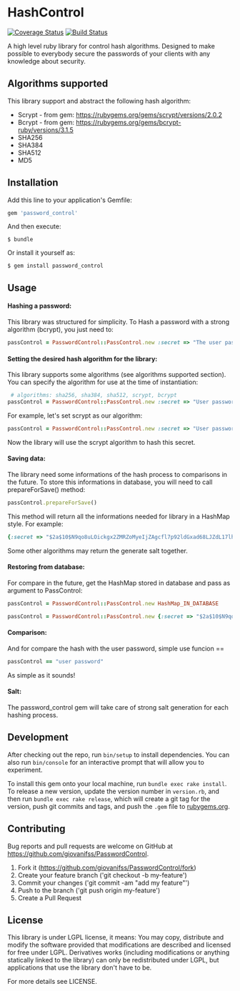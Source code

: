 # HashControl

[![Coverage Status](https://coveralls.io/repos/giovanifss/PasswordControl/badge.svg?branch=master&service=github)](https://coveralls.io/github/giovanifss/PasswordControl?branch=master)
[![Build Status](https://travis-ci.org/giovanifss/PasswordControl.svg)](https://travis-ci.org/giovanifss/PasswordControl)

A high level ruby library for control hash algorithms. Designed to make possible to everybody secure the passwords of your clients with any knowledge about security.

## Algorithms supported

This library support and abstract the following hash algorithm:
- Scrypt - from gem: https://rubygems.org/gems/scrypt/versions/2.0.2
- Bcrypt - from gem: https://rubygems.org/gems/bcrypt-ruby/versions/3.1.5
- SHA256
- SHA384
- SHA512
- MD5

## Installation

Add this line to your application's Gemfile:

```ruby
gem 'password_control'
```

And then execute:

    $ bundle

Or install it yourself as:

    $ gem install password_control

## Usage

#### Hashing a password:

This library was structured for simplicity. To Hash a password with a strong algorithm (bcrypt), you just need to:
```ruby
passControl = PasswordControl::PassControl.new :secret => "The user password"
```

#### Setting the desired hash algorithm for the library:

This library supports some algorithms (see algorithms supported section). You can specify the algorithm for use at the time of instantiation:

```ruby
 # algorithms: sha256, sha384, sha512, scrypt, bcrypt
passControl = PasswordControl::PassControl.new :secret => "User password", :algorithm => "Your option"
```

For example, let's set scrypt as our algorithm:

```ruby
passControl = PasswordControl::PassControl.new :secret => "User password", :algorithm => "scrypt"
```
Now the library will use the scrypt algorithm to hash this secret.

#### Saving data:

The library need some informations of the hash process to comparisons in the future. To store this informations in database, you will need to call prepareForSave() method:
```ruby
passControl.prepareForSave()
```

This method will return all the informations needed for library in a HashMap style. For example:
```ruby
{:secret => "$2a$10$N9qo8uLOickgx2ZMRZoMyeIjZAgcfl7p92ldGxad68LJZdL17lhWy", :algorithm => "bcrypt"}
```

Some other algorithms may return the generate salt together.

#### Restoring from database:

For compare in the future, get the HashMap stored in database and pass as argument to PassControl:
```ruby
passControl = PasswordControl::PassControl.new HashMap_IN_DATABASE

passControl = PasswordControl::PassControl.new {:secret => "$2a$10$N9qo8uLOickgx2ZMRZoMyeIjZAgcfl7p92ldGxad68LJZdL17lhWy", :algorithm => "bcrypt"}
```

#### Comparison:

And for compare the hash with the user password, simple use funcion ==
```ruby
passControl == "user password"
```

As simple as it sounds!

#### Salt:

The password_control gem will take care of strong salt generation for each hashing process.

## Development

After checking out the repo, run `bin/setup` to install dependencies. You can also run `bin/console` for an interactive prompt that will allow you to experiment.

To install this gem onto your local machine, run `bundle exec rake install`. To release a new version, update the version number in `version.rb`, and then run `bundle exec rake release`, which will create a git tag for the version, push git commits and tags, and push the `.gem` file to [rubygems.org](https://rubygems.org).

## Contributing

Bug reports and pull requests are welcome on GitHub at https://github.com/giovanifss/PasswordControl.

1. Fork it (https://github.com/giovanifss/PasswordControl/fork)
2. Create your feature branch  ('git checkout -b my-feature')
3. Commit your changes ('git commit -am "add my feature"')
4. Push to the branch ('git push origin my-feature')
5. Create a Pull Request

## License
This library is under LGPL license, it means:
You may copy, distribute and modify the software provided that modifications are described and licensed for free under LGPL. Derivatives works (including modifications or anything statically linked to the library) can only be redistributed under LGPL, but applications that use the library don't have to be.

For more details see LICENSE.
